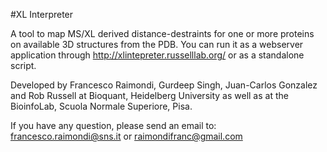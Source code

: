 #XL Interpreter

A tool to map MS/XL derived distance-destraints for one or more proteins on available 3D structures from the PDB. You can run it as a webserver application through http://xlintepreter.russelllab.org/ or as a standalone script.

Developed by Francesco Raimondi, Gurdeep Singh, Juan-Carlos Gonzalez and Rob Russell at Bioquant, Heidelberg University as well as at the BioinfoLab, Scuola Normale Superiore, Pisa.

If you have any question, please send an email to: francesco.raimondi@sns.it or raimondifranc@gmail.com
